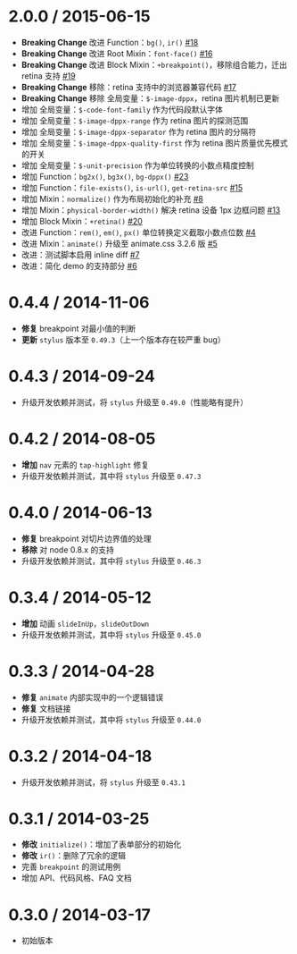 
2.0.0 / 2015-06-15
==================

 * **Breaking Change** 改进 Function：`bg()`, `ir()` [#18](https://github.com/ecomfe/rider/issues/18)
 * **Breaking Change** 改进 Root Mixin：`font-face()` [#16](https://github.com/ecomfe/rider/issues/16)
 * **Breaking Change** 改进 Block Mixin：`+breakpoint()`，移除组合能力，迁出 retina 支持 [#19](https://github.com/ecomfe/rider/issues/19)
 * **Breaking Change** 移除：retina 支持中的浏览器兼容代码 [#17](https://github.com/ecomfe/rider/issues/17)
 * **Breaking Change** 移除 全局变量：`$-image-dppx`，retina 图片机制已更新
 * 增加 全局变量：`$-code-font-family` 作为代码段默认字体
 * 增加 全局变量：`$-image-dppx-range` 作为 retina 图片的探测范围
 * 增加 全局变量：`$-image-dppx-separator` 作为 retina 图片的分隔符
 * 增加 全局变量：`$-image-dppx-quality-first` 作为 retina 图片质量优先模式的开关
 * 增加 全局变量：`$-unit-precision` 作为单位转换的小数点精度控制
 * 增加 Function：`bg2x()`, `bg3x()`, `bg-dppx()` [#23](https://github.com/ecomfe/rider/issues/23)
 * 增加 Function：`file-exists()`, `is-url()`, `get-retina-src` [#15](https://github.com/ecomfe/rider/issues/15)
 * 增加 Mixin：`normalize()` 作为布局初始化的补充 [#8](https://github.com/ecomfe/rider/issues/8)
 * 增加 Mixin：`physical-border-width()` 解决 retina 设备 1px 边框问题 [#13](https://github.com/ecomfe/rider/issues/13)
 * 增加 Block Mixin：`+retina()` [#20](https://github.com/ecomfe/rider/issues/20)
 * 改进 Function：`rem()`, `em()`, `px()` 单位转换定义截取小数点位数 [#4](https://github.com/ecomfe/rider/issues/4)
 * 改进 Mixin：`animate()` 升级至 animate.css 3.2.6 版 [#5](https://github.com/ecomfe/rider/issues/5)
 * 改进：测试脚本启用 inline diff [#7](https://github.com/ecomfe/rider/issues/7)
 * 改进：简化 demo 的支持部分 [#6](https://github.com/ecomfe/rider/issues/6)

0.4.4 / 2014-11-06
==================

 * **修复** breakpoint 对最小值的判断
 * **更新** `stylus` 版本至 `0.49.3`（上一个版本存在较严重 bug）

0.4.3 / 2014-09-24
==================

 * 升级开发依赖并测试，将 `stylus` 升级至 `0.49.0`（性能略有提升）

0.4.2 / 2014-08-05
==================

 * **增加** `nav` 元素的 `tap-highlight` 修复
 * 升级开发依赖并测试，其中将 `stylus` 升级至 `0.47.3`

0.4.0 / 2014-06-13
==================

 * **修复** breakpoint 对切片边界值的处理
 * **移除** 对 node 0.8.x 的支持
 * 升级开发依赖并测试，其中将 `stylus` 升级至 `0.46.3`

0.3.4 / 2014-05-12
==================

 * **增加** 动画 `slideInUp`，`slideOutDown`
 * 升级开发依赖并测试，其中将 `stylus` 升级至 `0.45.0`

0.3.3 / 2014-04-28
==================

 * **修复** `animate` 内部实现中的一个逻辑错误
 * **修复** 文档链接
 * 升级开发依赖并测试，其中将 `stylus` 升级至 `0.44.0`

0.3.2 / 2014-04-18
==================

 * 升级开发依赖并测试，将 `stylus` 升级至 `0.43.1`

0.3.1 / 2014-03-25
==================

 * **修改** `initialize()`：增加了表单部分的初始化
 * **修改** `ir()`：删除了冗余的逻辑
 * 完善 `breakpoint` 的测试用例
 * 增加 API、代码风格、FAQ 文档

0.3.0 / 2014-03-17
==================

* 初始版本
